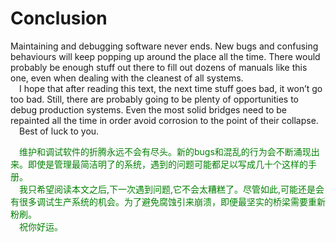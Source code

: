 # Conclusion
Maintaining and debugging software never ends. New bugs and confusing behaviours will
keep popping up around the place all the time. There would probably be enough stuff out
there to fill out dozens of manuals like this one, even when dealing with the cleanest of all
systems.
<br>&emsp;I hope that after reading this text, the next time stuff goes bad, it won’t go too bad.
Still, there are probably going to be plenty of opportunities to debug production systems.
Even the most solid bridges need to be repainted all the time in order avoid corrosion to
the point of their collapse.
<br>&emsp;Best of luck to you.
<p></p> <font color="green">
&emsp;维护和调试软件的折腾永远不会有尽头。新的bugs和混乱的行为会不断涌现出来。即使是管理最简洁明了的系统，遇到的问题可能都足以写成几十个这样的手册。<br>
&emsp;我只希望阅读本文之后,下一次遇到问题,它不会太糟糕了。尽管如此,可能还是会有很多调试生产系统的机会。为了避免腐蚀引来崩溃，即便最坚实的桥梁需要重新粉刷。<br>
&emsp;祝你好运。
</font> <p></p>
